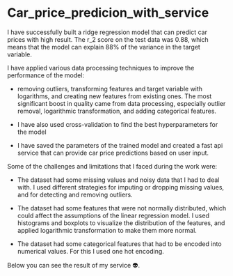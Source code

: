 # Car_price_predicion_with_service

I have successfully built a ridge regression model that can predict car prices with high result. The r_2 score on the test data was 0.88, which means that the model can explain 88% of the variance in the target variable. 

I have applied various data processing techniques to improve the performance of the model:

- removing outliers, transforming features and target variable with logarithms, and creating new features from existing ones. The most significant boost in quality came from data processing, especially outlier removal, logarithmic transformation, and adding categorical features.

- I have also used cross-validation to find the best hyperparameters for the model

- I have saved the parameters of the trained model and created a fast api service that can provide car price predictions based on user input.

Some of the challenges and limitations that I faced during the work were:

- The dataset had some missing values and noisy data that I had to deal with. I used different strategies for imputing or dropping missing values, and for detecting and removing outliers.

- The dataset had some features that were not normally distributed, which could affect the assumptions of the linear regression model. I used histograms and boxplots to visualize the distribution of the features, and applied logarithmic transformation to make them more normal.

- The dataset had some categorical features that had to be encoded into numerical values. For this I used one hot encoding.

Below you can see the result of my service 👽. 

